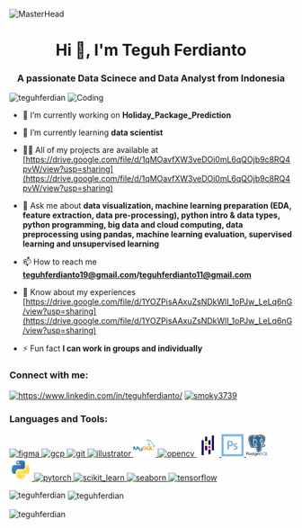 ![MasterHead](https://media.licdn.com/dms/image/C4D12AQESj72-s5gEKg/article-cover_image-shrink_600_2000/0/1626753867110?e=2147483647&v=beta&t=Kf7YAuwZtyCGYLNch-Mgc5eOC-7h7uL_dnBAIgsAFRQ)
<h1 align="center">Hi 👋, I'm Teguh Ferdianto</h1>
<h3 align="center">A passionate Data Scinece and Data Analyst from Indonesia</h3>
<img align= "right" alt="Coding" width="400" src=https://i.pinimg.com/originals/fc/71/63/fc71635c7f1b09ed30413f59bb749582.gif>

<p align="left"> <img src="https://komarev.com/ghpvc/?username=teguhferdian&label=Profile%20views&color=0e75b6&style=flat" alt="teguhferdian" /> </p>

- 🔭 I’m currently working on **Holiday_Package_Prediction**

- 🌱 I’m currently learning **data scientist**

- 👨‍💻 All of my projects are available at [https://drive.google.com/file/d/1qMOavfXW3veDOi0mL6qQOjb9c8RQ4pvW/view?usp=sharing](https://drive.google.com/file/d/1qMOavfXW3veDOi0mL6qQOjb9c8RQ4pvW/view?usp=sharing)

- 💬 Ask me about **data visualization, machine learning preparation (EDA, feature extraction, data pre-processing), python intro & data types, python programming, big data and cloud computing, data preprocessing using pandas, machine learning evaluation, supervised learning and unsupervised learning**

- 📫 How to reach me **teguhferdianto19@gmail.com/teguhferdianto11@gmail.com**

- 📄 Know about my experiences [https://drive.google.com/file/d/1YOZPisAAxuZsNDkWlI_1oPJw_LeLq6nG/view?usp=sharing](https://drive.google.com/file/d/1YOZPisAAxuZsNDkWlI_1oPJw_LeLq6nG/view?usp=sharing)

- ⚡ Fun fact **I can work in groups and individually**

<h3 align="left">Connect with me:</h3>
<p align="left">
<a href="https://linkedin.com/in/https://www.linkedin.com/in/teguhferdianto/" target="blank"><img align="center" src="https://raw.githubusercontent.com/rahuldkjain/github-profile-readme-generator/master/src/images/icons/Social/linked-in-alt.svg" alt="https://www.linkedin.com/in/teguhferdianto/" height="30" width="40" /></a>
<a href="https://discord.gg/smoky3739" target="blank"><img align="center" src="https://raw.githubusercontent.com/rahuldkjain/github-profile-readme-generator/master/src/images/icons/Social/discord.svg" alt="smoky3739" height="30" width="40" /></a>
</p>

<h3 align="left">Languages and Tools:</h3>
<p align="left"> <a href="https://www.figma.com/" target="_blank" rel="noreferrer"> <img src="https://www.vectorlogo.zone/logos/figma/figma-icon.svg" alt="figma" width="40" height="40"/> </a> <a href="https://cloud.google.com" target="_blank" rel="noreferrer"> <img src="https://www.vectorlogo.zone/logos/google_cloud/google_cloud-icon.svg" alt="gcp" width="40" height="40"/> </a> <a href="https://git-scm.com/" target="_blank" rel="noreferrer"> <img src="https://www.vectorlogo.zone/logos/git-scm/git-scm-icon.svg" alt="git" width="40" height="40"/> </a> <a href="https://www.adobe.com/in/products/illustrator.html" target="_blank" rel="noreferrer"> <img src="https://www.vectorlogo.zone/logos/adobe_illustrator/adobe_illustrator-icon.svg" alt="illustrator" width="40" height="40"/> </a> <a href="https://www.mysql.com/" target="_blank" rel="noreferrer"> <img src="https://raw.githubusercontent.com/devicons/devicon/master/icons/mysql/mysql-original-wordmark.svg" alt="mysql" width="40" height="40"/> </a> <a href="https://opencv.org/" target="_blank" rel="noreferrer"> <img src="https://www.vectorlogo.zone/logos/opencv/opencv-icon.svg" alt="opencv" width="40" height="40"/> </a> <a href="https://pandas.pydata.org/" target="_blank" rel="noreferrer"> <img src="https://raw.githubusercontent.com/devicons/devicon/2ae2a900d2f041da66e950e4d48052658d850630/icons/pandas/pandas-original.svg" alt="pandas" width="40" height="40"/> </a> <a href="https://www.photoshop.com/en" target="_blank" rel="noreferrer"> <img src="https://raw.githubusercontent.com/devicons/devicon/master/icons/photoshop/photoshop-line.svg" alt="photoshop" width="40" height="40"/> </a> <a href="https://www.postgresql.org" target="_blank" rel="noreferrer"> <img src="https://raw.githubusercontent.com/devicons/devicon/master/icons/postgresql/postgresql-original-wordmark.svg" alt="postgresql" width="40" height="40"/> </a> <a href="https://www.python.org" target="_blank" rel="noreferrer"> <img src="https://raw.githubusercontent.com/devicons/devicon/master/icons/python/python-original.svg" alt="python" width="40" height="40"/> </a> <a href="https://pytorch.org/" target="_blank" rel="noreferrer"> <img src="https://www.vectorlogo.zone/logos/pytorch/pytorch-icon.svg" alt="pytorch" width="40" height="40"/> </a> <a href="https://scikit-learn.org/" target="_blank" rel="noreferrer"> <img src="https://upload.wikimedia.org/wikipedia/commons/0/05/Scikit_learn_logo_small.svg" alt="scikit_learn" width="40" height="40"/> </a> <a href="https://seaborn.pydata.org/" target="_blank" rel="noreferrer"> <img src="https://seaborn.pydata.org/_images/logo-mark-lightbg.svg" alt="seaborn" width="40" height="40"/> </a> <a href="https://www.tensorflow.org" target="_blank" rel="noreferrer"> <img src="https://www.vectorlogo.zone/logos/tensorflow/tensorflow-icon.svg" alt="tensorflow" width="40" height="40"/> </a> </p>

<p><img align="left" src="https://github-readme-stats.vercel.app/api/top-langs?username=teguhferdian&show_icons=true&locale=en&layout=compact" alt="teguhferdian" /></p>

<p>&nbsp;<img align="center" src="https://github-readme-stats.vercel.app/api?username=teguhferdian&show_icons=true&locale=en" alt="teguhferdian" /></p>

<p><img align="center" src="https://github-readme-streak-stats.herokuapp.com/?user=teguhferdian&" alt="teguhferdian" /></p>
